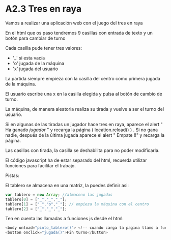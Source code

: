 # A2.3 Tres en raya
Vamos a realizar una aplicación web con el juego del tres en raya

En el html que os paso tendremos 9 casillas con entrada de texto y un botón para cambiar de turno

Cada casilla pude tener tres valores:

* '_' si esta vacía
* 'o' jugada de la máquina
* 'x' jugada del usuario

La partida siempre empieza con la casilla del centro como primera jugada de la máquina.

El usuario escribe una x en la casilla elegida y pulsa al botón de cambio de turno.

La máquina, de manera aleatoria realiza su tirada y vuelve a ser el turno del usuario.

Si en algunas de las tiradas un jugador hace tres en raya, aparece el alert " Ha ganado *jugador* " y recarga la página ( location.reload() ) . Si no gana nadie, después de la última jugada aparece el alert " Empate !!" y recarga la página.

Las casillas con tirada,  la casilla se deshabilita para no poder modificarla.

El código javascript ha de estar separado del html, recuerda utilizar funciones para facilitar el trabajo.

Pistas:

El tablero se almacena en una matriz, la puedes definir asi:

```javascript
var tablero = new Array; //almaceno las jugadas
tablero[0] = ["_","_","_"];
tablero[1] = ["_","o","_"]; // empieza la máquina con el centro
tablero[2] = ["_","_","_"];

```

Ten en cuenta las llamadas a funciones js desde el html:

```javascript
<body onload="pinto_tablero()"> <!-- cuando carga la pagina llamo a funcion pinto_tablero() -->
<button onclick="jugada()">Fin turno</button>
```



